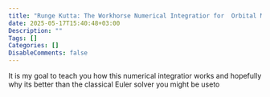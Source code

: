 ```yaml
---
title: "Runge Kutta: The Workhorse Numerical Integratior for  Orbital Mechanics and More"
date: 2025-05-17T15:40:48+03:00
Description: ""
Tags: []
Categories: []
DisableComments: false
---
```


It is my goal to teach you how this numerical integratior works and hopefully why its better than the classical Euler solver you might be useto